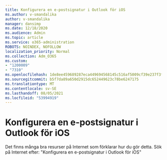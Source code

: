 ```yaml
---
title: Konfigurera en e-postsignatur i Outlook för iOS
ms.author: v-smandalika
author: v-smandalika
manager: dansimp
ms.date: 12/18/2020
ms.audience: Admin
ms.topic: article
ms.service: o365-administration
ROBOTS: NOINDEX, NOFOLLOW
localization_priority: Normal
ms.collection: Adm_O365
ms.custom:
- "1200009"
- "7310"
ms.openlocfilehash: 1de8ee459689287eca449694568145c516af5009cf39e237f3f82bdeb27403e5
ms.sourcegitcommit: b5f7da89a650d2915dc652449623c78be6247175
ms.translationtype: MT
ms.contentlocale: sv-SE
ms.lasthandoff: 08/05/2021
ms.locfileid: "53994919"
---
```

# <a name="set-up-an-email-signature-in-outlook-for-ios"></a>Konfigurera en e-postsignatur i Outlook för iOS

Det finns många bra resurser på Internet som förklarar hur du gör detta. Sök på Internet efter: "Konfigurera en e-postsignatur i Outlook för iOS"